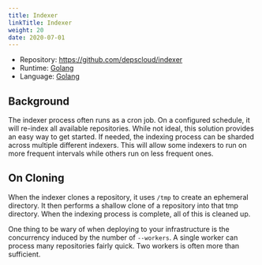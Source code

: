 ```yaml
---
title: Indexer
linkTitle: Indexer
weight: 20
date: 2020-07-01
---
```


* Repository: https://github.com/depscloud/indexer
* Runtime: [Golang](https://golang.org/)
* Language: [Golang](https://golang.org/)

## Background

The indexer process often runs as a cron job.
On a configured schedule, it will re-index all available repositories.
While not ideal, this solution provides an easy way to get started.
If needed, the indexing process can be sharded across multiple different indexers.
This will allow some indexers to run on more frequent intervals while others run on less frequent ones.

## On Cloning

When the indexer clones a repository, it uses `/tmp` to create an ephemeral directory.
It then performs a shallow clone of a repository into that tmp directory.
When the indexing process is complete, all of this is cleaned up.

One thing to be wary of when deploying to your infrastructure is the concurrency induced by the number of `--workers`.
A single worker can process many repositories fairly quick.
Two workers is often more than sufficient.
